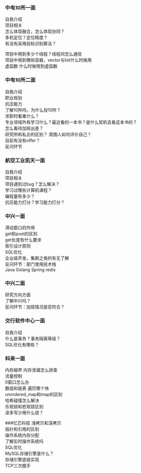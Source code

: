 ### 中电10所一面
自我介绍  
项目相关  
怎么体现融合，怎么体现协同？  
多机定位？定位精度？  
有没有采用目标识别算法？  

项目中用到多少个线程？线程间怎么通信  
项目中用到哪些容器，vector与list什么时候用  
虚函数 什么时候用到虚函数  
### 中电10所二面
自我介绍  
职业规划  
抗压能力  
了解10所吗，为什么投10所？  
求职时看重什么？  
专业领域外有学习什么？最近看的一本书？是什么契机去看这本书的？  
怎么看待加班出差？  
研究所和私企的区别？ 
周围人如何评价自己？  
目前有没有offer？  
反问环节

### 航空工业凯天一面  
自我介绍  
项目相关  
项目遇到过bug？怎么解决？  
学习过哪些计算机课程？  
编程量有多少？  
抗压能力打分？学习能力打分？   


### 中兴一面
滑动窗口的作用  
get和post的区别  
get长度有什么要求    
索引设计原则  
SQL优化  
企业级开发，集群之类的有无了解  
反问环节：部门使用技术栈  
Java Golang Spring redis

### 中兴二面
研究方向方面  
了解中兴吗？  
反问环节：加班情况是否符合？ 

### 交行软件中心一面
自我介绍  
什么是事务？事务隔离等级？  
SQL优化有哪些？  

### 科来一面  
内存越界 内存泄漏怎么排查  
流量控制  
0窗口怎么办  
数组和链表 遍历哪个快  
unordered_map和map的区别  
哈希碰撞怎么解决  
乐观锁和悲观锁区别  
读多写少用什么锁？  

###忆芯科技
浅拷贝和深拷贝  
指针和引用的区别  
操作系统内存分配  
了解实时操作系统吗  
SQL优化  
MySQL存储引擎是什么？  
存储引擎底层实现  
TCP三次握手  


